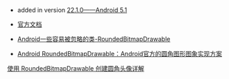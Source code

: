 * added in version [22.1.0——Android 5.1](https://developer.android.com/about/dashboards/?hl=zh-cn)

* [官方文档](https://developer.android.com/reference/android/support/v4/graphics/drawable/RoundedBitmapDrawable)

* [Android一些容易被忽略的类-RoundedBitmapDrawable](https://www.jianshu.com/p/ed42d8c90a45)  

* [Android RoundedBitmapDrawable：Android官方的圆角图形图象实现方案](https://blog.csdn.net/zhangphil/article/details/51829650)


[使用 RoundedBitmapDrawable 创建圆角头像详解](https://juejin.im/post/5ca3eaf8518825440a4b9ee1?utm_source=gold_browser_extension)
